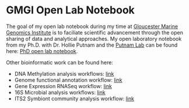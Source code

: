 # GMGI Open Lab Notebook

The goal of my open lab notebook during my time at [Gloucester Marine Genomics Institute](https://gmgi.org/) is to faciliate scientific advancement through the open sharing of data and analytical approaches. My open laboratory notebook from my Ph.D. with Dr. Hollie Putnam and the [Putnam Lab](http://putnamlab.com/) can be found here: [PhD open lab notebook](https://emmastrand.github.io/EmmaStrand_Notebook).

Other bioinformatic work can be found here: 
- DNA Methylation analysis workflows: [link](https://github.com/emmastrand/EmmaStrand_Notebook/blob/master/_posts/2022-08-24-DNA-Methylation-Analysis-Central-Working-Document.md)  
- Genome functional annotation workflow: [link](https://github.com/emmastrand/EmmaStrand_Notebook/blob/master/_posts/2022-11-02-M.capitata-Genome-v3-Functional-Annotation.md)  
- Gene Expression RNASeq workflow: [link](https://github.com/emmastrand/EmmaStrand_Notebook/blob/master/_posts/2022-02-03-KBay-Bleaching-Pairs-RNASeq-Pipeline-Analysis.md)  
- 16S Microbial analysis workflows: [link](https://github.com/emmastrand/EmmaStrand_Notebook/blob/master/_posts/2022-02-22-16S-Analysis-Central-Working-Document.md)   
- ITS2 Symbiont community analysis workflow: [link](https://github.com/emmastrand/EmmaStrand_Notebook/blob/master/_posts/2022-07-05-Holobiont-Integration-ITS2-Pipeline-2022.md)  
